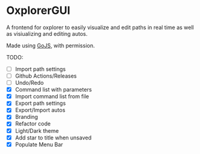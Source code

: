 # OxplorerGUI

A frontend for oxplorer to easily visualize and edit paths in real time as well as visiualizing and editing autos.

Made using [GoJS](https://gojs.net/latest/index.html), with permission.

TODO:

- [ ] Import path settings
- [ ] Github Actions/Releases
- [ ] Undo/Redo
- [x] Command list with parameters
- [x] Import command list from file
- [x] Export path settings
- [x] Export/Import autos
- [x] Branding
- [x] Refactor code
- [x] Light/Dark theme
- [x] Add star to title when unsaved
- [x] Populate Menu Bar